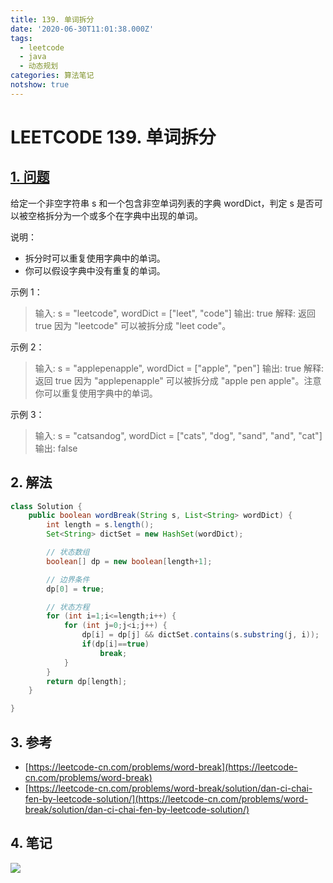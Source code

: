 ```yaml
---
title: 139. 单词拆分
date: '2020-06-30T11:01:38.000Z'
tags:
  - leetcode
  - java
  - 动态规划
categories: 算法笔记
notshow: true
---
```


# LEETCODE 139. 单词拆分

## [1. 问题](https://leetcode-cn.com/problems/word-break/)

给定一个非空字符串 s 和一个包含非空单词列表的字典 wordDict，判定 s 是否可以被空格拆分为一个或多个在字典中出现的单词。

说明：

* 拆分时可以重复使用字典中的单词。
* 你可以假设字典中没有重复的单词。

示例 1：

> 输入: s = "leetcode", wordDict = \["leet", "code"\] 输出: true 解释: 返回 true 因为 "leetcode" 可以被拆分成 "leet code"。

示例 2：

> 输入: s = "applepenapple", wordDict = \["apple", "pen"\] 输出: true 解释: 返回 true 因为 "applepenapple" 可以被拆分成 "apple pen apple"。注意你可以重复使用字典中的单词。

示例 3：

> 输入: s = "catsandog", wordDict = \["cats", "dog", "sand", "and", "cat"\] 输出: false

## 2. 解法

```java
class Solution {
    public boolean wordBreak(String s, List<String> wordDict) {
        int length = s.length();
        Set<String> dictSet = new HashSet(wordDict);

        // 状态数组
        boolean[] dp = new boolean[length+1];

        // 边界条件
        dp[0] = true;

        // 状态方程
        for (int i=1;i<=length;i++) {
            for (int j=0;j<i;j++) {
                dp[i] = dp[j] && dictSet.contains(s.substring(j, i));
                if(dp[i]==true)
                    break;
            }
        }
        return dp[length];
    }

}
```

## 3. 参考

* [https://leetcode-cn.com/problems/word-break](https://leetcode-cn.com/problems/word-break)
* [https://leetcode-cn.com/problems/word-break/solution/dan-ci-chai-fen-by-leetcode-solution/](https://leetcode-cn.com/problems/word-break/solution/dan-ci-chai-fen-by-leetcode-solution/)

## 4. 笔记

![](https://777blog.oss-cn-shanghai.aliyuncs.com/blog%20pic/leetcode139.jpg)

